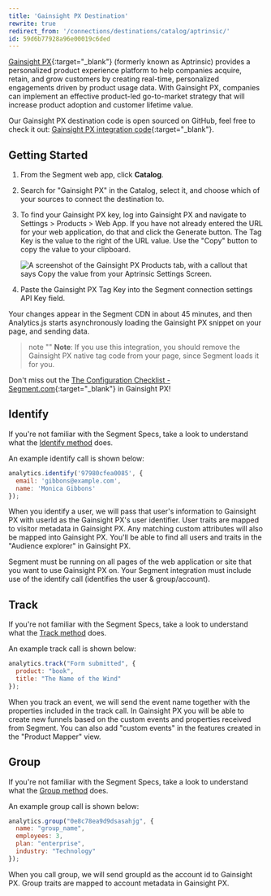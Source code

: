 ```yaml
---
title: 'Gainsight PX Destination'
rewrite: true
redirect_from: '/connections/destinations/catalog/aptrinsic/'
id: 59d6b77928a96e00019c6ded
---
```

[Gainsight PX](https://www.gainsight.com/product-experience/){:target="_blank"} (formerly known as Aptrinsic) provides a personalized product experience platform to help companies acquire, retain, and grow customers by creating real-time, personalized engagements driven by product usage data. With Gainsight PX, companies can implement an effective product-led go-to-market strategy that will increase product adoption and customer lifetime value.

Our Gainsight PX destination code is open sourced on GitHub, feel free to check it out: [Gainsight PX integration code](https://github.com/segment-integrations/analytics.js-integration-aptrinsic){:target="_blank"}.

## Getting Started



1. From the Segment web app, click **Catalog**.
2. Search for "Gainsight PX" in the Catalog, select it, and choose which of your sources to connect the destination to.
3. To find your Gainsight PX key, log into Gainsight PX and navigate to Settings > Products > Web App. If you have not already entered the URL for your web application, do that and click the Generate button. The Tag Key is the value to the right of the URL value. Use the "Copy" button to copy the value to your clipboard.

   ![A screenshot of the Gainsight PX Products tab, with a callout that says Copy the value from your Aptrinsic Settings Screen.](images/TagKey.png)

4. Paste the Gainsight PX Tag Key into the Segment connection settings API Key field.


Your changes appear in the Segment CDN in about 45 minutes, and then Analytics.js starts asynchronously loading the Gainsight PX snippet on your page, and sending data.

> note ""
> **Note**: If you use this integration, you should remove the Gainsight PX native tag code from your page, since Segment loads it for you.

Don't miss out the [The Configuration Checklist - Segment.com](https://www.gainsight.com/product-experience/){:target="_blank"} in Gainsight PX!

## Identify
If you're not familiar with the Segment Specs, take a look to understand what the [Identify method](/docs/connections/spec/identify/) does.

An example identify call is shown below:

```js
analytics.identify('97980cfea0085', {
  email: 'gibbons@example.com',
  name: 'Monica Gibbons'
});
```

When you identify a user, we will pass that user's information to Gainsight PX with
userId as the Gainsight PX's user identifier. User traits are mapped to visitor
metadata in Gainsight PX. Any matching custom attributes will also be mapped into
Gainsight PX. You'll be able to find all users and traits in the "Audience explorer" in Gainsight PX.

Segment must be running on all pages of the web application or site that you want to use Gainsight PX on.
Your Segment integration must include use of the identify call (identifies the user & group/account).

## Track
If you're not familiar with the Segment Specs, take a look to understand what the [Track method](/docs/connections/spec/track/) does.

An example track call is shown below:

```js
analytics.track("Form submitted", {
  product: "book",
  title: "The Name of the Wind"
});
```

When you track an event, we will send the event name together with the properties included in the track call. In Gainsight PX you will be able to create new funnels based on the custom events and properties received from Segment. You can also add "custom events" in the features created in the "Product Mapper" view.

## Group
If you're not familiar with the Segment Specs, take a look to understand what the [Group method](/docs/connections/spec/group/) does.

An example group call is shown below:

```js
analytics.group("0e8c78ea9d9dsasahjg", {
  name: "group_name",
  employees: 3,
  plan: "enterprise",
  industry: "Technology"
});
```

When you call group, we will send groupId as the account id to Gainsight PX. Group
traits are mapped to account metadata in Gainsight PX.
